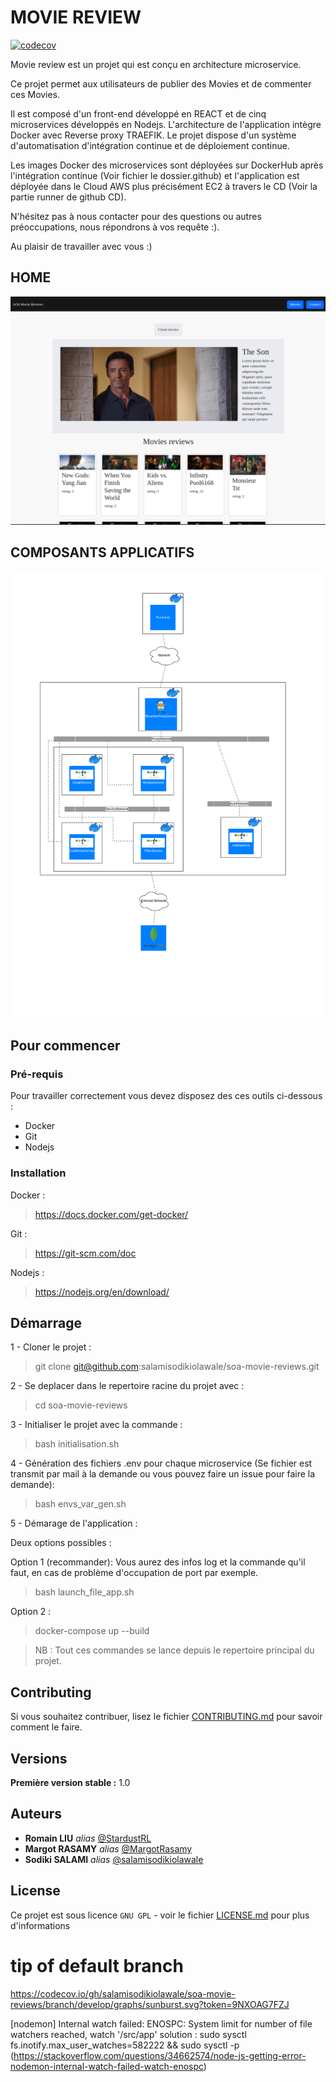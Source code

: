 # MOVIE REVIEW

[![codecov](https://codecov.io/gh/salamisodikiolawale/soa-movie-reviews/branch/develop/graph/badge.svg?token=9NXOAG7FZJ)](https://codecov.io/gh/salamisodikiolawale/soa-movie-reviews)


Movie review est un projet qui est conçu en architecture microservice.

Ce projet permet aux utilisateurs de publier des Movies et de commenter ces Movies.

Il est composé d'un front-end développé en REACT et de cinq microservices développés en Nodejs. L'architecture de l'application intègre Docker avec Reverse proxy TRAEFIK. Le projet dispose d'un système d'automatisation d'intégration continue et de déploiement continue.

Les images Docker des microservices sont déployées sur DockerHub après l'intégration continue (Voir fichier le dossier.github) et l'application est déployée dans le Cloud AWS plus précisément EC2 à travers le CD (Voir la partie runner de github CD).

N'hésitez pas à nous contacter pour des questions ou autres préoccupations, nous répondrons à vos requête :).


Au plaisir de travailler avec vous :)

## HOME

![alt text](https://github.com/salamisodikiolawale/soa-movie-reviews/blob/develop/interface.png?raw=true)


## COMPOSANTS APPLICATIFS

![alt text](https://github.com/salamisodikiolawale/soa-movie-reviews/blob/develop/Architecture_composants.png?raw=true)

## Pour commencer


### Pré-requis
Pour travailler correctement vous devez disposez des ces outils ci-dessous :

- Docker
- Git
- Nodejs


### Installation

Docker : 
> https://docs.docker.com/get-docker/

Git :
> https://git-scm.com/doc

Nodejs :

> https://nodejs.org/en/download/


## Démarrage

1 - Cloner le projet : 

> git clone git@github.com:salamisodikiolawale/soa-movie-reviews.git

2 - Se deplacer dans le repertoire racine du projet avec :
> cd soa-movie-reviews

3 - Initialiser le projet avec la commande : 
> bash initialisation.sh

4 - Génération des fichiers .env pour chaque microservice (Se fichier est transmit par mail à la demande ou vous pouvez faire un issue pour faire la demande):
> bash envs_var_gen.sh

5 - Démarage de l'application :

Deux options possibles :

Option 1 (recommander): Vous aurez des infos log et la commande qu'il faut, en cas de problème d'occupation de port par exemple.
> bash launch_file_app.sh

Option 2 :
> docker-compose up --build 

> NB : Tout ces commandes se lance depuis le repertoire principal du projet.


## Contributing

Si vous souhaitez contribuer, lisez le fichier [CONTRIBUTING.md](https://github.com/salamisodikiolawale/soa-movie-reviews/blob/develop/CONTRIBUTING.md) pour savoir comment le faire.

## Versions
**Première version stable :** 1.0

## Auteurs
* **Romain LIU** _alias_ [@StardustRL](https://github.com/StardustRL)
* **Margot RASAMY** _alias_ [@MargotRasamy ](https://github.com/MargotRasamy)
* **Sodiki SALAMI** _alias_ [@salamisodikiolawale](https://github.com/salamisodikiolawale)


## License

Ce projet est sous licence ``GNU GPL`` - voir le fichier [LICENSE.md](https://github.com/salamisodikiolawale/soa-movie-reviews/blob/develop/LICENSE.md) pour plus d'informations



# tip of default branch
https://codecov.io/gh/salamisodikiolawale/soa-movie-reviews/branch/develop/graphs/sunburst.svg?token=9NXOAG7FZJ


[nodemon] Internal watch failed: ENOSPC: System limit for number of file watchers reached, watch '/src/app'
solution : sudo sysctl fs.inotify.max_user_watches=582222 && sudo sysctl -p (https://stackoverflow.com/questions/34662574/node-js-getting-error-nodemon-internal-watch-failed-watch-enospc)


